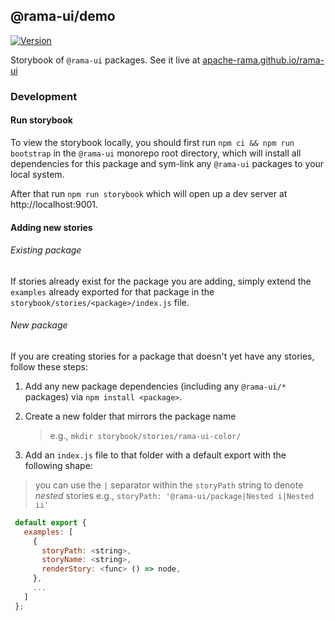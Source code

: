 <!--
Licensed to the Apache Software Foundation (ASF) under one
or more contributor license agreements.  See the NOTICE file
distributed with this work for additional information
regarding copyright ownership.  The ASF licenses this file
to you under the Apache License, Version 2.0 (the
"License"); you may not use this file except in compliance
with the License.  You may obtain a copy of the License at

  http://www.apache.org/licenses/LICENSE-2.0

Unless required by applicable law or agreed to in writing,
software distributed under the License is distributed on an
"AS IS" BASIS, WITHOUT WARRANTIES OR CONDITIONS OF ANY
KIND, either express or implied.  See the License for the
specific language governing permissions and limitations
under the License.
-->

## @rama-ui/demo

[![Version](https://img.shields.io/github/package-json/v/apache/rama?filename=rama-frontend%2Fpackages%2Frama-ui-demo%2Fpackage.json&style=flat)](https://github.com/iamjpsingh/rama/blob/master/rama-frontend/packages/rama-ui-demo/package.json)

Storybook of `@rama-ui` packages. See it live at
[apache-rama.github.io/rama-ui](https://apache-rama.github.io/rama-ui)

### Development

#### Run storybook

To view the storybook locally, you should first run `npm ci && npm run bootstrap` in the
`@rama-ui` monorepo root directory, which will install all dependencies for this package and
sym-link any `@rama-ui` packages to your local system.

After that run `npm run storybook` which will open up a dev server at http://localhost:9001.

#### Adding new stories

###### Existing package

If stories already exist for the package you are adding, simply extend the `examples` already
exported for that package in the `storybook/stories/<package>/index.js` file.

###### New package

If you are creating stories for a package that doesn't yet have any stories, follow these steps:

1. Add any new package dependencies (including any `@rama-ui/*` packages) via
   `npm install <package>`.

2. Create a new folder that mirrors the package name

   > e.g., `mkdir storybook/stories/rama-ui-color/`

3. Add an `index.js` file to that folder with a default export with the following shape:

> you can use the `|` separator within the `storyPath` string to denote _nested_ stories e.g.,
> `storyPath: '@rama-ui/package|Nested i|Nested ii'`

```javascript
 default export {
   examples: [
     {
       storyPath: <string>,
       storyName: <string>,
       renderStory: <func> () => node,
     },
     ...
   ]
 };
```
